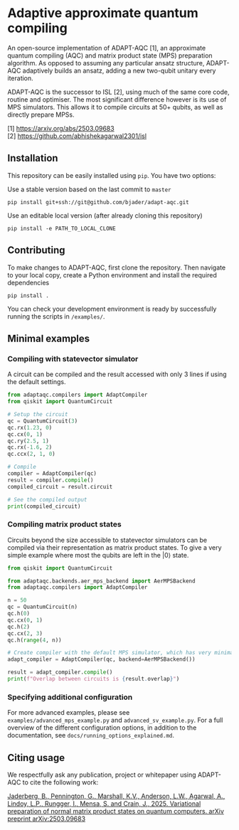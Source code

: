 # Adaptive approximate quantum compiling

An open-source implementation of ADAPT-AQC [1], an approximate quantum compiling (AQC) and matrix
product state (MPS) preparation algorithm.
As opposed to assuming any particular ansatz structure, ADAPT-AQC adaptively builds
an ansatz, adding a new two-qubit unitary every iteration.

ADAPT-AQC is the successor to ISL [2], using much of the same core code, routine and optimiser. The
most significant difference
however is its use of MPS simulators. This allows it to compile circuits at 50+ qubits, as well as
directly prepare MPSs.

[1] https://arxiv.org/abs/2503.09683 \
[2] https://github.com/abhishekagarwal2301/isl

## Installation

This repository can be easily installed using `pip`. You have two options:

Use a stable version based on the last commit to `master`

```
pip install git+ssh://git@github.com/bjader/adapt-aqc.git
```

Use an editable local version (after already cloning this repository)

```
pip install -e PATH_TO_LOCAL_CLONE
```

## Contributing

To make changes to ADAPT-AQC, first clone the repository.
Then navigate to your local copy, create a Python environment and install the required dependencies

```
pip install .
```

You can check your development environment is ready by successfully running the scripts
in `/examples/`.

## Minimal examples

### Compiling with statevector simulator

A circuit can be compiled and the result accessed with only 3 lines if using the
default settings.

```python
from adaptaqc.compilers import AdaptCompiler
from qiskit import QuantumCircuit

# Setup the circuit
qc = QuantumCircuit(3)
qc.rx(1.23, 0)
qc.cx(0, 1)
qc.ry(2.5, 1)
qc.rx(-1.6, 2)
qc.ccx(2, 1, 0)

# Compile
compiler = AdaptCompiler(qc)
result = compiler.compile()
compiled_circuit = result.circuit

# See the compiled output
print(compiled_circuit)
```

### Compiling matrix product states

Circuits beyond the size accessible to statevector simulators can be compiled via their
representation as matrix product states. To give a very simple example where most the qubits are
left in the $|0\rangle$ state.

```python
from qiskit import QuantumCircuit

from adaptaqc.backends.aer_mps_backend import AerMPSBackend
from adaptaqc.compilers import AdaptCompiler

n = 50
qc = QuantumCircuit(n)
qc.h(0)
qc.cx(0, 1)
qc.h(2)
qc.cx(2, 3)
qc.h(range(4, n))

# Create compiler with the default MPS simulator, which has very minimal truncation.
adapt_compiler = AdaptCompiler(qc, backend=AerMPSBackend())

result = adapt_compiler.compile()
print(f"Overlap between circuits is {result.overlap}")
```

### Specifying additional configuration

For more advanced examples, please see `examples/advanced_mps_example.py` and
`advanced_sv_example.py`.
For a full overview of the different configuration options, in addition to the documentation, see
`docs/running_options_explained.md`.

## Citing usage

We respectfully ask any publication, project or whitepaper using ADAPT-AQC to cite the following
work:

[Jaderberg, B., Pennington, G., Marshall, K.V., Anderson, L.W., Agarwal, A., Lindoy, L.P., Rungger, I., Mensa, S. and Crain, J., 2025. Variational preparation of normal matrix product states on quantum computers. arXiv preprint arXiv:2503.09683](https://arxiv.org/abs/2503.09683)